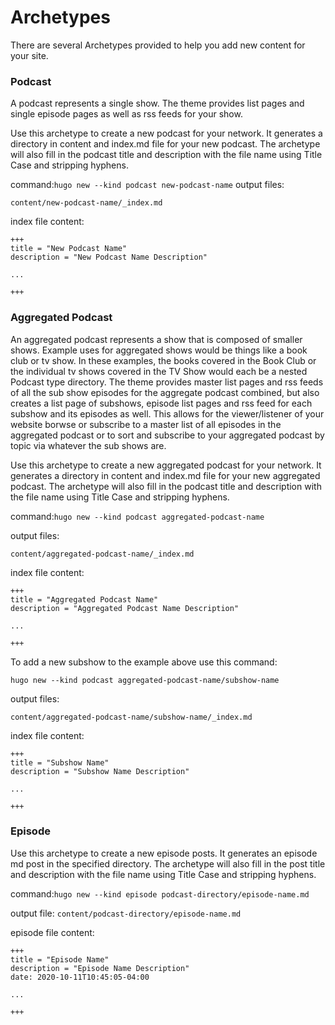 # Archetypes

There are several Archetypes provided to help you add new content for your site.

### Podcast
A podcast represents a single show. The theme provides list pages and single episode pages as well as rss feeds for your show.

Use this archetype to create a new podcast for your network. It generates a directory in content and index.md file for your new podcast. The archetype will also fill in the podcast title and description with the file name using Title Case and stripping hyphens.

command:`hugo new --kind podcast new-podcast-name`
output files: 
```
content/new-podcast-name/_index.md
```

index file content:
```
+++
title = "New Podcast Name"
description = "New Podcast Name Description"

...

+++
```

### Aggregated Podcast
An aggregated podcast represents a show that is composed of smaller shows. Example uses for aggregated shows would be things like a book club or tv show. In these examples, the books covered in the Book Club or the individual tv shows covered in the TV Show would each be a nested Podcast type directory. The theme provides master list pages and rss feeds of all the sub show episodes for the aggregate podcast combined, but also creates a list page of subshows, episode list pages and rss feed for each subshow and its episodes as well. This allows for the viewer/listener of your website borwse or subscribe to a master list of all episodes in the aggregated podcast or to sort and subscribe to your aggregated podcast by topic via whatever the sub shows are.

Use this archetype to create a new aggregated podcast for your network. It generates a directory in content and index.md file for your new aggregated podcast. The archetype will also fill in the podcast title and description with the file name using Title Case and stripping hyphens.

command:`hugo new --kind podcast aggregated-podcast-name`

output files: 
```
content/aggregated-podcast-name/_index.md
```

index file content:
```
+++
title = "Aggregated Podcast Name"
description = "Aggregated Podcast Name Description"

...

+++
```

To add a new subshow to the example above use this command:

`hugo new --kind podcast aggregated-podcast-name/subshow-name`

output files: 
```
content/aggregated-podcast-name/subshow-name/_index.md
```

index file content:
```
+++
title = "Subshow Name"
description = "Subshow Name Description"

...

+++
```

### Episode
Use this archetype to create a new episode posts. It generates an episode md post in the specified directory. The archetype will also fill in the post title and description with the file name using Title Case and stripping hyphens.

command:`hugo new --kind episode podcast-directory/episode-name.md`

output file: `content/podcast-directory/episode-name.md`

episode file content:
```
+++
title = "Episode Name"
description = "Episode Name Description"
date: 2020-10-11T10:45:05-04:00

...

+++
```